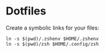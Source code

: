 # Dotfiles

Create a symbolic links for your files:
```
ln -s $(pwd)/.zshenv $HOME/.zshenv
ln -s $(pwd)/zsh $HOME/.config/zsh
```

